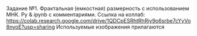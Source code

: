 Задание №1. Фрактальная (емкостная) размерность с использованием МНК. Py & ipynb с комментариями. Ссылка на коллаб: https://colab.research.google.com/drive/1QDCpESRhtRhRiy9o6srbe7cYyVo8nyoE?usp=sharing
Используемые изображения прилагаются
